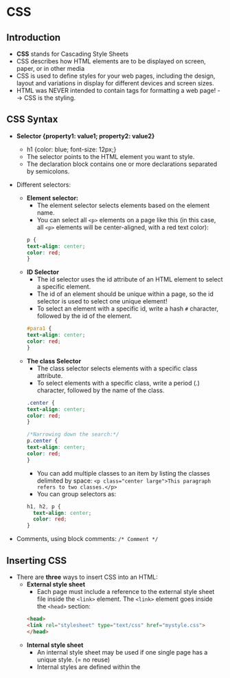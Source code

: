 # CSS

## Introduction
- **CSS** stands for Cascading Style Sheets
- CSS describes how HTML elements are to be displayed on screen, paper, or in other media
- CSS is used to define styles for your web pages, including the design, layout and variations in display for different devices and screen sizes.
- HTML was NEVER intended to contain tags for formatting a web page! --> CSS is the styling.

## CSS Syntax
- **Selector {property1: value1; property2: value2}**
  - h1 {color: blue; font-size: 12px;}
  - The selector points to the HTML element you want to style.
  - The declaration block contains one or more declarations separated by semicolons.

- Different selectors:
  - **Element selector:**
    - The element selector selects elements based on the element name.
    - You can select all ``<p>`` elements on a page like this (in this case, all `<p>` elements will be center-aligned, with a red text color):
    ```css
    p {
    text-align: center;
    color: red;
    }
    ```
  - **ID Selector**
    - The id selector uses the id attribute of an HTML element to select a specific element.
    - The id of an element should be unique within a page, so the id selector is used to select one unique element!
    - To select an element with a specific id, write a hash `#` character, followed by the id of the element.
    ```css
    #para1 {
    text-align: center;
    color: red;
    }
    ```
  - **The class Selector**
    - The class selector selects elements with a specific class attribute.
    - To select elements with a specific class, write a period (.) character, followed by the name of the class.
    ```css
    .center {
    text-align: center;
    color: red;
    }

    /*Narrowing down the search:*/
    p.center {
    text-align: center;
    color: red;
    }
    ```
    - You can add multiple classes to an item by listing the classes delimited by space: `<p class="center large">This paragraph refers to two classes.</p>`
    - You can group selectors as:
    ```css
    h1, h2, p {
      text-align: center;
      color: red;
    }
    ```
- Comments, using block comments: `/* Comment */`

## Inserting CSS
- There are **three** ways to insert CSS into an HTML:
  - **External style sheet**
    - Each page must include a reference to the external style sheet file inside the ``<link>`` element. The ``<link>`` element goes inside the ``<head>`` section:
    ```html
    <head>
    <link rel="stylesheet" type="text/css" href="mystyle.css">
    </head>
    ```
  - **Internal style sheet**
    - An internal style sheet may be used if one single page has a unique style. (= no reuse)
    - Internal styles are defined within the <style> element, inside the <head> section of an HTML page:
    ```html
    <head>
    <style>
    body {
        background-color: linen;
    }
    </style>
    </head>
    ```
  - **Inline style**
    - An inline style may be used to apply a unique style for a single element.
    - To use inline styles, add the style attribute to the relevant element. The style attribute can contain any CSS property.
    ```html
    <h1 style="color:blue;margin-left:30px;">This is a heading</h1>
    ```
  - If some properties have been defined for the same selector (element) in different style sheets, the value from **the last read style sheet will be used**.
- Cascading order:
  - Generally speaking we can say that all the styles will "cascade" into a new "virtual" style sheet by the following rules, where number one has the highest priority:
    1. Inline style (inside an HTML element)
    2. External and internal style sheets (in the head section)
    3. Browser default

## Colors
- a valid color name - like "red"
- an RGB value - like "rgb(255, 0, 0)"
  - RGB color values can be specified using this formula: rgb(red, green, blue).
- a HEX value - like "#ff0000"
  - RGB values can also be specified using hexadecimal color values in the form: #RRGGBB, where RR (red), GG (green) and BB (blue) are hexadecimal values between 00 and FF (same as decimal 0-255).

## Questions:
- CSS Syntax
  - What does CSS stand for?
  - Describe the most basic formatting syntax in CSS.
  - Describe the 3 kind of selectors and give an example.
  - How do you comment out in CSS?
- Adding CSS to HTML
  - What are the 3 ways of adding CSS to HTML? Give an exact example with code!
  - What does the "cascading" mean when having multiple stylesheets defined at multiple layers?
  - Which one is the dominant stylesheet if there are multiple styles defined for the same item?
- Colors
  - What are the three ways to specify color in CSS?
